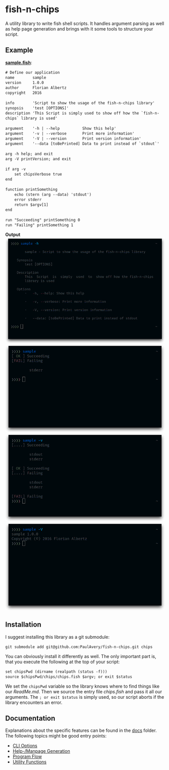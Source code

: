 # fish-n-chips
A utility library to write fish shell scripts.
It handles argument parsing as well as help page generation and brings with it some tools to structure your script.

## Example
**[sample.fish](sample/sample.fish)**:

```fish
# Define our application
name        sample
version     1.0.0
author      Florian Albertz
copyright   2016

info        'Script to show the usage of the fish-n-chips library'
synopsis    'test [OPTIONS]'
description 'This Script is simply used to show off how the `fish-n-chips` library is used'

argument    '-h | --help          Show this help'
argument    '-v | --verbose       Print more information'
argument    '-V | --version       Print version information'
argument    '--data [toBePrinted] Data to print instead of `stdout`'

arg -h help; and exit
arg -V printVersion; and exit

if arg -v
	set chipsVerbose true
end

function printSomething
	echo (stern (arg --data) 'stdout')
	error stderr
	return $argv[1]
end

run "Succeeding" printSomething 0
run "Failing" printSomething 1
```

**Output**
![Sample Help](img/help.png)
![Sample Output](img/output.png)
![Sample Verbose](img/verbose.png)
![Sample Version](img/version.png)


## Installation
I suggest installing this library as a git submodule:

```fish
git submodule add git@github.com:PaulAvery/fish-n-chips.git chips
```

You can obviously install it differently as well. The only important part is, that you execute the following at the top of your script:

```fish
set chipsPwd (dirname (realpath (status -f)))
source $chipsPwd/chips/chips.fish $argv; or exit $status
```

We set the `chipsPwd` variable so the library knows where to find things like our *ReadMe.md*. Then we source the entry file *chips.fish* and pass it all our arguments. The `; or exit $status` is simply used, so our script aborts if the library encounters an error.

## Documentation
Explanations about the specific features can be found in the [docs](docs) folder. The following topics might be good entry points:

  * [CLI Options](docs/argv.md)
  * [Help-/Manpage Generation](docs/help.md)
  * [Program Flow](docs/run.md)
  * [Utility Functions](docs/utils.md)
